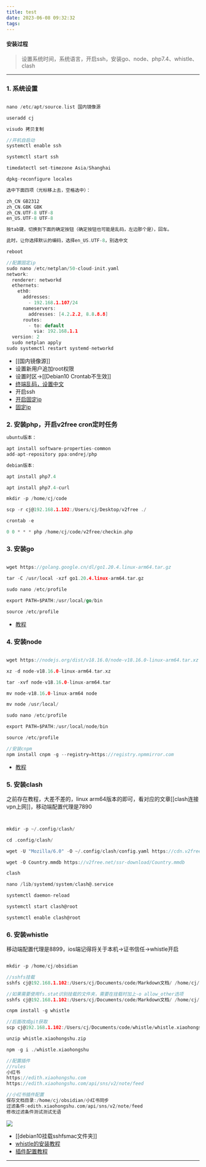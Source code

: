 ```yaml
---
title: test
date: 2023-06-08 09:32:32
tags:
---
```



#### **安装过程**
 
> 设置系统时间，系统语言，开启ssh，安装go、node、php7.4、whistle、clash
------
 

### 1. 系统设置

```go

nano /etc/apt/source.list 国内镜像源

useradd cj

visudo 拷贝复制

//开机自启动
systemctl enable ssh 

systemctl start ssh

timedatectl set-timezone Asia/Shanghai

dpkg-reconfigure locales

选中下面四项（光标移上去，空格选中）：

zh_CN GB2312
zh_CN.GBK GBK
zh_CN.UTF-8 UTF-8
en_US.UTF-8 UTF-8

按tab键，切换到下面的确定按钮（确定按钮也可能是乱码，左边那个是），回车。

此时，让你选择默认的编码，选择en_US.UTF-8，别选中文

reboot

//配置固定ip
sudo nano /etc/netplan/50-cloud-init.yaml
network:
  renderer: networkd
  ethernets:
    eth0:
      addresses:
        - 192.168.1.107/24
      nameservers:
        addresses: [4.2.2.2, 8.8.8.8]
      routes:
        - to: default
          via: 192.168.1.1
  version: 2
  sudo netplan apply
sudo systemctl restart systemd-networkd
```

- [[国内镜像源]]
- 设置新用户追加root权限
- 设置时区->[[Debian10 Crontab不生效]]
- [终端乱码，设置中文](https://yangyq.net/2022/06/debian-terminal-encode.html)
- 开启ssh
- [开启固定ip](https://blog.csdn.net/xiaochong0302/article/details/127976781)
- [固定ip](https://juejin.cn/post/7237540467427475511)
 
### 2. 安装php，开启v2free cron定时任务
 
```go
ubuntu版本：

apt install software-properties-common
add-apt-repository ppa:ondrej/php

debian版本:

apt install php7.4

apt install php7.4-curl

mkdir -p /home/cj/code

scp -r cj@192.168.1.102:/Users/cj/Desktop/v2free ./

crontab -e

0 0 * * * php /home/cj/code/v2free/checkin.php

```

### 3. 安装go
 
```go

wget https://golang.google.cn/dl/go1.20.4.linux-arm64.tar.gz

tar -C /usr/local -xzf go1.20.4.linux-arm64.tar.gz

sudo nano /etc/profile

export PATH=$PATH:/usr/local/go/bin

source /etc/profile

```

- [教程](https://www.runoob.com/go/go-environment.html)

### 4. 安装node
 
```go

wget https://nodejs.org/dist/v18.16.0/node-v18.16.0-linux-arm64.tar.xz

xz -d node-v18.16.0-linux-arm64.tar.xz 

tar -xvf node-v18.16.0-linux-arm64.tar 

mv node-v18.16.0-linux-arm64 node

mv node /usr/local/

sudo nano /etc/profile

export PATH=$PATH:/usr/local/node/bin

source /etc/profile

//安装cnpm
npm install cnpm -g --registry=https://registry.npmmirror.com

```

- [教程](https://www.runoob.com/nodejs/nodejs-install-setup.html)

### 5. 安装clash

之前存在教程，大差不差的，linux arm64版本的即可，看对应的文章[[clash连接vpn上网]]，移动端配置代理是7890

```go


mkdir -p ~/.config/clash/

cd .config/clash/

wget -U "Mozilla/6.0" -O ~/.config/clash/config.yaml https://cdn.v2free.top/link/gYH6h6wGEq3wEJLH?clash=1

wget -O Country.mmdb https://v2free.net/ssr-download/Country.mmdb

clash

nano /lib/systemd/system/clash@.service

systemctl daemon-reload  

systemctl start clash@root

systemctl enable clash@root

```



### 6. 安装whistle

 移动端配置代理是8899，ios端记得将关于本机->证书信任->whistle开启
 
```go

mkdir -p /home/cj/obsidian

//sshfs挂载
sshfs cj@192.168.1.102:/Users/cj/Documents/code/Markdown文档/ /home/cj/obsidian

//如果需要使用fs.stat识别挂载的文件夹，需要在挂载时加上-o allow_other选项
sshfs cj@192.168.1.102:/Users/cj/Documents/code/Markdown文档/ /home/cj/obsidian -o allow_other

cnpm install -g whistle

//后面改成git获取
scp cj@192.168.1.102:/Users/cj/Documents/code/whistle/whistle.xiaohongshu.zip ./

unzip whistle.xiaohongshu.zip 

npm -g i ./whistle.xiaohongshu

//配置插件
//rules
小红书
https://edith.xiaohongshu.com
https://edith.xiaohongshu.com/api/sns/v2/note/feed

//小红书插件配置
保存文档目录:/home/cj/obsidian/小红书同步
过滤条件:edith.xiaohongshu.com/api/sns/v2/note/feed
修改过滤条件测试测试无语

```

![](https://weimgpub.oss-cn-hangzhou.aliyuncs.com/img/202305310642234.png)

- [[debian10挂载sshfsmac文件夹]]
- [whistle的安装教程](https://wproxy.org/whistle/install.html)
- [插件配置教程](https://wproxy.org/whistle/plugins.html)
 
---

 